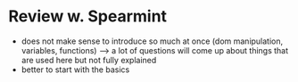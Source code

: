 # Review w. Spearmint

- does not make sense to introduce so much at once (dom manipulation, variables, functions)
  --> a lot of questions will come up about things that are used here but not fully explained
- better to start with the basics
